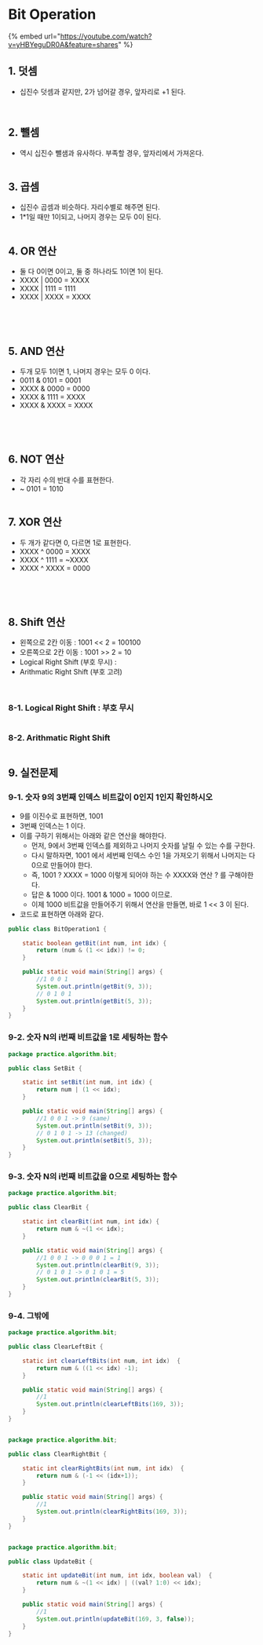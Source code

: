 # Bit Operation

{% embed url="https://youtube.com/watch?v=yHBYeguDR0A&feature=shares" %}

## 1. 덧셈&#x20;

* 십진수 덧셈과 같지만, 2가 넘어갈 경우, 앞자리로 +1 된다.&#x20;

<figure><img src="../../../.gitbook/assets/image (3) (5).png" alt=""><figcaption></figcaption></figure>



<figure><img src="../../../.gitbook/assets/image (16) (2).png" alt=""><figcaption></figcaption></figure>

## 2. 뺄셈&#x20;

* 역시 십진수 뺄샘과 유사하다. 부족할 경우, 앞자리에서 가져온다.&#x20;

<figure><img src="../../../.gitbook/assets/image (14) (1) (5).png" alt=""><figcaption></figcaption></figure>

## 3. 곱셈

* 십진수 곱셈과 비슷하다. 자리수별로 해주면 된다.&#x20;
* 1\*1일 때만 1이되고, 나머지 경우는 모두 0이 된다.&#x20;

<figure><img src="../../../.gitbook/assets/image (25).png" alt=""><figcaption></figcaption></figure>

## 4. OR 연산 &#x20;

* 둘 다 0이면 0이고, 둘 중 하나라도 1이면 1이 된다.&#x20;
* XXXX | 0000 = XXXX&#x20;
* XXXX | 1111 = 1111&#x20;
* XXXX | XXXX = XXXX&#x20;

<figure><img src="../../../.gitbook/assets/image (21) (1).png" alt=""><figcaption></figcaption></figure>

<figure><img src="../../../.gitbook/assets/image (29) (3).png" alt=""><figcaption></figcaption></figure>

<figure><img src="../../../.gitbook/assets/image (15) (1).png" alt=""><figcaption></figcaption></figure>

<figure><img src="../../../.gitbook/assets/image (17) (1).png" alt=""><figcaption></figcaption></figure>

## 5. AND 연산&#x20;

* 두개 모두 1이면 1, 나머지 경우는 모두 0 이다.&#x20;
* 0011 & 0101 = 0001&#x20;
* XXXX & 0000 = 0000&#x20;
* XXXX & 1111 = XXXX&#x20;
* XXXX & XXXX = XXXX&#x20;

<figure><img src="../../../.gitbook/assets/image (28) (1).png" alt=""><figcaption></figcaption></figure>

<figure><img src="../../../.gitbook/assets/image (19) (1).png" alt=""><figcaption></figcaption></figure>

<figure><img src="../../../.gitbook/assets/image (27) (2).png" alt=""><figcaption></figcaption></figure>

<figure><img src="../../../.gitbook/assets/image (26).png" alt=""><figcaption></figcaption></figure>

## 6. NOT 연산&#x20;

* 각 자리 수의 반대 수를 표현한다.&#x20;
* \~ 0101 = 1010&#x20;

<figure><img src="../../../.gitbook/assets/image (8) (1) (4).png" alt=""><figcaption></figcaption></figure>

## 7. XOR 연산&#x20;

* 두 개가 같다면 0, 다르면 1로 표현한다.&#x20;
* XXXX ^ 0000 = XXXX&#x20;
* XXXX ^ 1111 = \~XXXX&#x20;
* XXXX ^ XXXX = 0000&#x20;

<figure><img src="../../../.gitbook/assets/image (24) (1).png" alt=""><figcaption></figcaption></figure>

<figure><img src="../../../.gitbook/assets/image (4) (4).png" alt=""><figcaption></figcaption></figure>

<figure><img src="../../../.gitbook/assets/image (7) (2) (3).png" alt=""><figcaption></figcaption></figure>

<figure><img src="../../../.gitbook/assets/image (20).png" alt=""><figcaption></figcaption></figure>

## 8. Shift 연산&#x20;

* 왼쪽으로 2칸 이동 : 1001 << 2 = 100100&#x20;
* 오른쪽으로 2칸 이동 : 1001 >> 2 = 10&#x20;
* Logical Right Shift (부호 무시) :&#x20;
* Arithmatic Right Shift (부호 고려) &#x20;

<figure><img src="../../../.gitbook/assets/image (6) (5).png" alt=""><figcaption></figcaption></figure>

<figure><img src="../../../.gitbook/assets/image (13) (4).png" alt=""><figcaption></figcaption></figure>

### 8-1. Logical Right Shift : 부호 무시&#x20;

<figure><img src="../../../.gitbook/assets/image (22) (1).png" alt=""><figcaption></figcaption></figure>

### 8-2. Arithmatic Right Shift&#x20;

<figure><img src="../../../.gitbook/assets/image (1) (2) (6).png" alt=""><figcaption></figcaption></figure>

## 9. 실전문제&#x20;

### 9-1. 숫자 9의 3번째 인덱스 비트값이 0인지 1인지 확인하시오&#x20;

* 9를 이진수로 표현하면, 1001&#x20;
* 3번째 인덱스는 1 이다.&#x20;
* 이를 구하기 위해서는 아래와 같은 연산을 해야한다.&#x20;
  * 먼저, 9에서 3번째 인덱스를 제외하고 나머지 숫자를 날릴 수 있는 수를 구한다.&#x20;
  * 다시 말하자면, 1001 에서 세번째 인덱스 수인 1을 가져오기 위해서 나머지는 다 0으로 만들어야 한다.&#x20;
  * 즉, 1001 ? XXXX = 1000 이렇게 되어야 하는 수 XXXX와 연산 ? 를 구해야한다.&#x20;
  * 답은 & 1000 이다. 1001 & 1000 = 1000 이므로.&#x20;
  * 이제 1000 비트값을 만들어주기 위해서 연산을 만들면, 바로 1 << 3 이 된다.&#x20;
* 코드로 표현하면 아래와 같다.&#x20;

```java
public class BitOperation1 {

    static boolean getBit(int num, int idx) {
        return (num & (1 << idx)) != 0;
    }

    public static void main(String[] args) {
        //1 0 0 1
        System.out.println(getBit(9, 3));
        // 0 1 0 1
        System.out.println(getBit(5, 3));
    }
}
```



### 9-2. 숫자 N의 i번째 비트값을 1로 세팅하는 함수&#x20;

```java
package practice.algorithm.bit;

public class SetBit {

    static int setBit(int num, int idx) {
        return num | (1 << idx);
    }

    public static void main(String[] args) {
        //1 0 0 1 -> 9 (same)
        System.out.println(setBit(9, 3));
        // 0 1 0 1 -> 13 (changed)
        System.out.println(setBit(5, 3));
    }
}
```

### 9-3. 숫자 N의 i번째 비트값을 0으로 세팅하는 함수 &#x20;

```java
package practice.algorithm.bit;

public class ClearBit {

    static int clearBit(int num, int idx) {
        return num & ~(1 << idx);
    }

    public static void main(String[] args) {
        //1 0 0 1 -> 0 0 0 1 = 1
        System.out.println(clearBit(9, 3));
        // 0 1 0 1 -> 0 1 0 1 = 5
        System.out.println(clearBit(5, 3));
    }
}
```

### 9-4. 그밖에

```java
package practice.algorithm.bit;

public class ClearLeftBit {

    static int clearLeftBits(int num, int idx)  {
        return num & ((1 << idx) -1);
    }

    public static void main(String[] args) {
        //1
        System.out.println(clearLeftBits(169, 3));
    }
}


package practice.algorithm.bit;

public class ClearRightBit {

    static int clearRightBits(int num, int idx)  {
        return num & (-1 << (idx+1));
    }

    public static void main(String[] args) {
        //1
        System.out.println(clearRightBits(169, 3));
    }
}


package practice.algorithm.bit;

public class UpdateBit {

    static int updateBit(int num, int idx, boolean val)  {
        return num & ~(1 << idx) | ((val? 1:0) << idx);
    }

    public static void main(String[] args) {
        //1
        System.out.println(updateBit(169, 3, false));
    }
}

```

